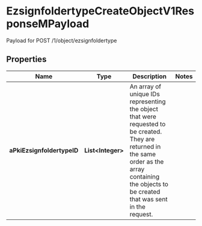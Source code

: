 

# EzsignfoldertypeCreateObjectV1ResponseMPayload

Payload for POST /1/object/ezsignfoldertype

## Properties

| Name | Type | Description | Notes |
|------------ | ------------- | ------------- | -------------|
|**aPkiEzsignfoldertypeID** | **List&lt;Integer&gt;** | An array of unique IDs representing the object that were requested to be created.  They are returned in the same order as the array containing the objects to be created that was sent in the request. |  |



